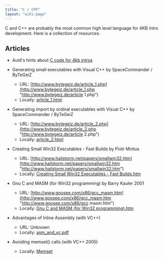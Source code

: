 ```yaml
---
title: "C / CPP"
layout: "wiki-page"
---
```


C and C++ are probably the most common high level language for 4KB intro development. Here is a collection of resources.

## Articles

*   Auld's hints about [C code for 4kb intros](c-code-for-4kb-intros)

*   Generating small executables with Visual C++ by SpaceCommander / ByTeGeiZ
    *   URL: [http://www.bytegeiz.de/article_1.php](http://www.bytegeiz.de/article_1.php "http://www.bytegeiz.de/article 1.php")
    *   Locally: [article_1.html](http://in4k.untergrund.net/various%20web%20articles/article_1.html "http://in4k.untergrund.net/various web articles/article 1.html")

*   Generating import by ordinal executables with Visual C++ by SpaceCommander / ByTeGeiZ
    *   URL: [http://www.bytegeiz.de/article_2.php](http://www.bytegeiz.de/article_2.php "http://www.bytegeiz.de/article 2.php")
    *   Locally: [article_2.html](http://in4k.untergrund.net/various%20web%20articles/article_2.html "http://in4k.untergrund.net/various web articles/article 2.html")

*   Creating Small Win32 Executables - Fast Builds by Piotr Mintus
    *   URL: [http://www.hailstorm.net/papers/smallwin32.htm](http://www.hailstorm.net/papers/smallwin32.htm "http://www.hailstorm.net/papers/smallwin32.htm")
    *   Locally: [Creating Small Win32 Executables - Fast Builds.htm](http://in4k.untergrund.net/various%20web%20articles/Creating_Small_Win32_Executables_-_Fast_Builds.htm "http://in4k.untergrund.net/various web articles/Creating Small Win32 Executables - Fast Builds.htm")

*   Gnu C and MASM (for Win32 programming) by Barry Kauler 2001
    *   URL: [http://www.goosee.com/x86/gcc_masm.htm](http://www.goosee.com/x86/gcc_masm.htm "http://www.goosee.com/x86/gcc masm.htm")
    *   Locally: [Gnu C and MASM (for Win32 programming).htm](http://in4k.untergrund.net/various%20web%20articles/Gnu_C_and_MASM__for_Win32_programming_.htm "http://in4k.untergrund.net/various web articles/Gnu C and MASM  for Win32 programming .htm")

*   Advantages of Inline Assembly (with VC++)
    *   URL: Unknown
    *   Locally: [asm_and_vc.pdf](ftp://ftp.untergrund.net/users/in4kadmin/files/asm_and_vc.pdf "ftp://ftp.untergrund.net/users/in4kadmin/files/asm and vc.pdf")

*   Avoiding memset() calls (with VC++ 2005)
    *   Locally: [Memset](/index.php?title=Memset "Memset")
